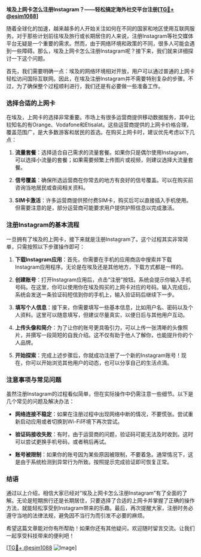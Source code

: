 **埃及上网卡怎么注册Instagram？——轻松搞定海外社交平台注册[[TG💪+ @esim1088](https://t.me/s/esim1088)]**

随着全球化的加速，越来越多的人开始关注如何在不同的国家和地区使用互联网服务。对于那些计划前往埃及旅行或长期居住的人来说，注册Instagram等社交媒体平台无疑是一个重要的需求。然而，由于网络环境和政策的不同，很多人可能会遇到一些障碍。那么，埃及上网卡怎么注册Instagram呢？接下来，我们就来详细探讨一下这个问题。

首先，我们需要明确一点：埃及的网络环境相对开放，用户可以通过普通的上网卡轻松访问国际互联网。因此，在埃及注册Instagram并不需要特别复杂的步骤。不过，为了确保整个过程顺利进行，我们还是有必要做一些准备工作。

### **选择合适的上网卡**

在埃及，上网卡的选择非常重要。市场上有很多运营商提供移动数据服务，其中比较知名的有Orange、Vodafone和Etisalat。这些运营商提供的上网卡价格合理，覆盖范围广，是大多数游客和居民的首选。在购买上网卡时，建议优先考虑以下几点：

1. **流量套餐**：选择适合自己需求的流量套餐。如果你只是偶尔使用Instagram，可以选择小流量的套餐；如果需要频繁上传图片或视频，则建议选择大流量套餐。
   
2. **信号覆盖**：确保所选运营商在你常去的地方有良好的信号覆盖。可以在购买前咨询当地居民或查阅相关资料。

3. **SIM卡激活**：许多运营商提供预付费SIM卡，购买后可以直接插入手机使用。但需要注意的是，部分运营商可能要求用户提供护照信息以完成激活。

### **注册Instagram的基本流程**

一旦拥有了埃及的上网卡，接下来就是注册Instagram了。这个过程其实非常简单，只需按照以下步骤操作即可：

1. **下载Instagram应用**：首先，你需要在手机的应用商店中搜索并下载Instagram应用程序。无论是在埃及还是其他地方，下载方式都是一样的。

2. **创建账号**：打开Instagram应用后，点击“注册”按钮。系统会提示你输入手机号码。在这里，你可以使用你在埃及购买的上网卡对应的号码。输入完成后，系统会发送一条验证码短信到你的手机上，输入验证码后继续下一步。

3. **填写个人信息**：接下来，你需要填写一些基本信息，比如用户名、密码以及个人资料。这里可以随意填写，但建议尽量真实，以便日后与其他用户互动。

4. **上传头像和简介**：为了让你的账号更具吸引力，可以上传一张清晰的头像照片，并撰写一段简短的自我介绍。这不仅有助于他人了解你，也能提升你的个人品牌。

5. **开始探索**：完成上述步骤后，你就成功注册了一个新的Instagram账号！现在，你可以开始浏览其他用户的动态，也可以分享自己的生活点滴。

### **注意事项与常见问题**

虽然注册Instagram的过程看似简单，但在实际操作中仍需注意一些细节。以下是几个常见的问题及解决办法：

- **网络连接不稳定**：如果在注册过程中出现网络中断的情况，不要慌张。尝试重新启动应用或者切换到Wi-Fi环境下再次尝试。

- **验证码接收失败**：有时，由于运营商的问题，验证码可能无法及时收到。这时可以尝试更换手机号码，或者稍后再试。

- **账号被限制**：如果你的账号因为某些原因被限制，不要着急。通常情况下，这是由于系统检测到异常行为所致。按照提示完成验证即可恢复正常。

### **结语**

通过以上介绍，相信大家已经对“埃及上网卡怎么注册Instagram”有了全面的了解。无论是短期旅行还是长期居住，只要选择了合适的上网卡并掌握了正确的操作方法，就能轻松享受到Instagram带来的乐趣。最后，再次提醒大家，注册时务必遵守当地的法律法规，避免因不当行为而引发不必要的麻烦。

希望这篇文章能对你有所帮助！如果你还有其他疑问，欢迎随时留言交流。让我们一起享受科技带来的便利吧！

[[TG💪+ @esim1088](https://t.me/s/esim1088) ![Image](https://i.postimg.cc/4NQfJmqS/Snipaste-2025-05-13-00-14-12.png)]